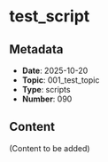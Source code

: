 # test_script

## Metadata
- **Date**: 2025-10-20
- **Topic**: 001_test_topic
- **Type**: scripts
- **Number**: 090

## Content
(Content to be added)
